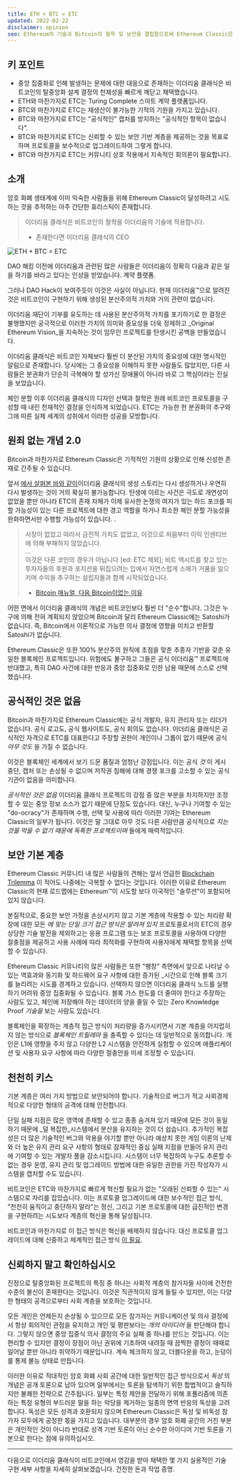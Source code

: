 ```yaml
---
title: ETH + BTC = ETC
updated: 2022-02-22
disclaimer: opinion
seo: Ethereum의 기술과 Bitcoin의 철학 및 보안을 결합함으로써 Ethereum Classic은 진정으로 분산된 스마트 계약 플랫폼을 제공할 수 있다는 점에서 독보적입니다.
---
```


## 키 포인트

- 중앙 집중화로 인해 발생하는 문제에 대한 대응으로 존재하는 이더리움 클래식은 비트코인의 탈중앙화 설계 결정의 천재성을 빠르게 깨닫고 채택했습니다.
- ETH와 마찬가지로 ETC는 Turing Complete 스마트 계약 플랫폼입니다.
- BTC와 마찬가지로 ETC는 재생산이 불가능한 기적의 기원을 가지고 있습니다.
- BTC와 마찬가지로 ETC는 "공식적인" 캡처를 방지하는 "공식적인 항목이 없습니다".
- BTC와 마찬가지로 ETC는 신뢰할 수 있는 보안 기반 계층을 제공하는 것을 목표로 하며 프로토콜을 보수적으로 업그레이드하여 그렇게 합니다.
- BTC와 마찬가지로 ETC는 커뮤니티 상호 작용에서 지속적인 회의론이 필요합니다.

## 소개

암호 화폐 생태계에 이미 익숙한 사람들을 위해 Ethereum Classic이 달성하려고 시도하는 것을 추적하는 아주 간단한 휴리스틱이 존재합니다.

> 이더리움 클래식은 비트코인의 철학을 이더리움의 기술에 적용합니다.
> 
> - 존재한다면 이더리움 클래식의 CEO

![ETH + BTC = ETC](./ethbtcetc.png)

DAO 해킹 이전에 이더리움과 관련된 많은 사람들은 이더리움이 정확히 다음과 같은 일을 하기를 바라고 있다는 인상을 받았습니다. 계약 플랫폼.

그러나 DAO Hack이 보여주듯이 이것은 사실이 아닙니다. 현재 이더리움™으로 알려진 것은 비트코인이 구현하기 위해 생성된 분산주의적 가치와 거의 관련이 없습니다.

이더리움 재단이 기부를 유도하는 데 사용된 분산주의적 가치를 포기하기로 한 결정은 불행했지만 궁극적으로 이러한 가치의 의미와 중요성을 더욱 정제하고 _Original Ethereum Vision_을 지속하는 것이 임무인 프로젝트를 탄생시킨 공백을 만들었습니다.

이더리움 클래식은 비트코인 자체보다 훨씬 더 분산된 가치의 중요성에 대한 명시적인 알림으로 존재합니다. 당시에는 그 중요성을 이해하지 못한 사람들도 많았지만, 다른 사람들은 분권화가 단순히 극복해야 할 성가신 장애물이 아니라 바로 그 핵심이라는 진실을 보았습니다.

체인 분할 이후 이더리움 클래식의 디자인 선택과 철학은 원래 비트코인 프로토콜을 구성할 때 내린 천재적인 결정을 인식하게 되었습니다. ETC는 가능한 한 분권화의 추구와 그에 따른 실제 세계의 성취에서 이러한 성공을 모방합니다.

## 원죄 없는 개념 2.0

Bitcoin과 마찬가지로 Ethereum Classic은 기적적인 기원의 상황으로 인해 신성한 존재로 간주될 수 있습니다.

앞서 [에서 살펴본 바와 같이](/why-classic/genesis#the-immaculate-conception)이더리움 클래식의 생성 스토리는 다시 생성하거나 우연히 다시 발생하는 것이 거의 확실히 불가능합니다. 탄생에 이르는 사건은 극도로 개연성이 없었을 뿐만 아니라 ETC의 존재 자체가 이제 유사한 논쟁의 여지가 있는 하드 포크를 피할 가능성이 있는 다른 프로젝트에 대한 경고 역할을 하거나 최소한 체인 분할 가능성을 완화하면서만 수행할 가능성이 있습니다. .

> 시장이 없었고 따라서 금전적 가치도 없었고, 이것으로 처음부터 이익 인센티브에 의해 부패하지 않았습니다.  
> ...  
> 이것은 다른 코인의 경우가 아닙니다 [ed: ETC 제외]; 비트 엑시트를 찾고 있는 투자자들의 후원과 포지션을 뒤집으려는 입에서 자연스럽게 소매가 거품을 일으키며 수익을 추구하는 설립자들과 함께 시작되었습니다.
> 
> - [Bitcoin 매뉴얼, 다음 Bitcoin이없는 이유](https://thebitcoinmanual.com/articles/why-there-wont-be-a-next-bitcoin/)

어떤 면에서 이더리움 클래식의 개념은 비트코인보다 훨씬 더 "순수"합니다. 그것은 누구에 의해 전혀 계획되지 않았으며 Bitcoin과 달리 Ethereum Classic에는 Satoshi가 없습니다. 즉, Bitcoin에서 이론적으로 가능한 의사 결정에 영향을 미치고 반환할 Satoshi가 없습니다.

Ethereum Classic은 또한 100% 분산주의 원칙에 초점을 맞춘 추종자 기반을 갖춘 유일한 블록체인 프로젝트입니다. 위험에도 불구하고 그들은 공식 이더리움™ 프로젝트에 반대했고, 특히 DAO 사건에 대한 반응과 중앙 집중화로 인한 남용 때문에 스스로 선택했습니다.

## 공식적인 것은 없음

Bitcoin과 마찬가지로 Ethereum Classic에는 공식 개발자, 유지 관리자 또는 리더가 없습니다. 공식 로고도, 공식 웹사이트도, 공식 회의도 없습니다. 이더리움 클래식은 공식적인 자격으로 ETC를 대표한다고 주장할 권한이 개인이나 그룹이 없기 때문에 공식 _아무 것도_ 을 가질 수 없습니다.

이것은 블록체인 세계에서 보기 드문 품질과 엄청난 강점입니다. 이는 공식 _것_ 이 게시 중단, 캡처 또는 손상될 수 없으며 저작권 침해에 대해 경쟁 포크를 고소할 수 있는 공식 기관이 없음을 의미합니다.

_공식적인 것은 없음_ 이더리움 클래식 프로젝트의 강점 중 많은 부분을 차지하지만 조정할 수 있는 중앙 정보 소스가 없기 때문에 단점도 있습니다. 대신, 누구나 기여할 수 있는 "do-ocracy"가 존재하며 수행, 선택 및 사용에 따라 이러한 기여는 Ethereum Classic의 일부가 됩니다. 이것은 말 그대로 아무 것도 다른 사람만큼 공식적으로 _지는 것을 막을 수 없기 때문에 독특한 프로젝트이며_ 들에게 매력적입니다.

## 보안 기본 계층

Ethereum Classic 커뮤니티 내 많은 사람들의 견해는 앞서 언급한 [Blockchain Trilemma](/why-classic/decentralism#the-blockchain-trilemma) 이 적어도 나중에는 극복할 수 없다는 것입니다. 이러한 이유로 Ethereum Classic의 현재 로드맵에는 Ethereum™이 시도할 보다 이국적인 "솔루션"이 포함되어 있지 않습니다.

본질적으로, 중요한 보안 가정을 손상시키지 않고 기본 계층에 적용할 수 있는 처리량 확장에 대한 모든 _에 맞는 단일 크기 접근 방식은 알려져 있지_ 프로토콜로서의 ETC의 경우 상당한 기술 발전을 제외하고는 응용 프로그램 또는 보조 프로토콜을 사용하여 다양한 절충점을 제공하고 사용 사례에 따라 최적화를 구현하여 사용자에게 채택할 항목을 선택할 수 있습니다.

Ethereum Classic 커뮤니티의 많은 사람들은 또한 "팽창" 측면에서 앞으로 나타날 수 있는 역효과와 동기화</em> 및 하드웨어 요구 사항에 대한 증가된 _시간으로 인해 블록 크기를 늘리려는 시도를 경계하고 있습니다. 선택하지 않으면 이더리움 클래식 노드를 실행하기 어려워 중앙 집중화될 수 있습니다. 블록 가스 한도를 더 줄여야 한다고 주장하는 사람도 있고, 체인에 저장해야 하는 데이터의 양을 줄일 수 있는 Zero Knowledge Proof _기술을_ 보는 사람도 있습니다.</p>

블록체인을 확장하는 계층적 접근 방식이 처리량을 증가시키면서 기본 계층을 어지럽히지 않는 방식으로 _블록체인 트릴레마_ 을 충족할 수 있다는 데 일반적으로 동의합니다. 개인은 L1에 영향을 주지 않고 다양한 L2 시스템을 안전하게 실험할 수 있으며 애플리케이션 및 사용자 요구 사항에 따라 다양한 절충안을 미세 조정할 수 있습니다.

## 천천히 키스

기본 계층은 여러 가지 방법으로 보안되어야 합니다. 기술적으로 버그가 적고 사회경제적으로 다양한 형태의 공격에 대해 안전합니다.

단일 실패 지점은 많은 영역에 존재할 수 있고 종종 숨겨져 있기 때문에 모든 것이 동일하기 때문에 _덜 복잡한_시스템에서 분산을 유지하는 것이 더 쉽습니다. 추가적인 복잡성은 더 많은 기술적인 버그와 악용을 야기할 뿐만 아니라 예상치 못한 게임 이론의 난제와 더 높은 유지 관리 요구 사항의 형태로 잠재적인 중심 실패 지점을 만들어 유지 관리에 기여할 수 있는 개발자 풀을 감소시킵니다. 시스템이 너무 복잡하여 누구도 추론할 수 없는 경우 운영, 유지 관리 및 업그레이드 방법에 대한 유일한 권한을 가진 작성자가 시스템을 캡처할 수도 있습니다.

비트코인은 ETC와 마찬가지로 빠르게 혁신할 필요가 없는 "오래된 신뢰할 수 있는" 시스템으로 자리를 잡았습니다. 이는 프로토콜 업그레이드에 대한 보수적인 접근 방식, "천천히 움직이고 중단하지 말라"는 정신, 그리고 기본 프로토콜에 대한 급진적인 변경을 구현하려는 시도보다 계층의 혁신을 통해 달성됩니다.

비트코인과 마찬가지로 이 접근 방식은 혁신을 배제하지 않습니다. 대신 프로토콜 업그레이드에 대해 신중하고 체계적인 접근 방식 [이 필요](/knowledge/future#upgrade-process).

## 신뢰하지 말고 확인하십시오

진정으로 탈중앙화된 프로젝트의 특징 중 하나는 사회적 계층의 참가자들 사이에 건전한 수준의 불신이 존재한다는 것입니다. 이것은 직관적이지 않게 들릴 수 있지만, 이는 다양한 형태의 공격으로부터 사회 계층을 보호하는 것입니다.

모든 개인은 언제든지 손상될 수 있으므로 모든 참가자는 커뮤니케이션 및 의사 결정에서 항상 회의적인 관점을 유지하고 개인 및 평판보다는 _개의 아이디어_ 을 판단해야 합니다. 그렇지 않으면 중앙 집중식 의사 결정의 주요 실패 중 하나를 만드는 것입니다. 이는 편리할 수 있지만 결정이 장점이 아닌 권위에 기초하여 내려질 때 끔찍한 결정이 때때로 일어날 뿐만 아니라 취약하기 때문입니다. 계속 체크하지 않고, 더블다운을 하고, 눈덩이를 통제 불능 상태로 만듭니다.

이러한 이유로 적대적인 암호 화폐 사회 공간에 대한 일반적인 접근 방식으로서 *독성* 의 개념은 공개 토론으로 남아 있으며 일부에서는 토론을 탐색하기 위한 합법적이고 솔직하지만 불쾌한 전략으로 간주됩니다. 일부는 특정 제안을 전달하기 위해 포퓰리즘에 의존하는 특정 유형의 부드러운 말을 하는 악당을 제거하는 일종의 면역 반응의 독성을 고려합니다. 독성은 모든 성격과 호환되지 않으며 Ethereum Classic은 독성 및 비독성 참가자 모두에게 공정한 몫을 가지고 있습니다. 대부분의 경우 암호 화폐 공간의 거친 부분은 개인적인 것이 아니라 반대로 성격 기반 토론이 아닌 순수한 아이디어 기반 토론을 기본으로 한다는 점에 유의하십시오.

---

다음으로 이더리움 클래식이 비트코인에서 영감을 받아 채택한 몇 가지 실용적인 기술 구현 세부 사항을 자세히 살펴보겠습니다. 건전한 돈과 작업 증명.
